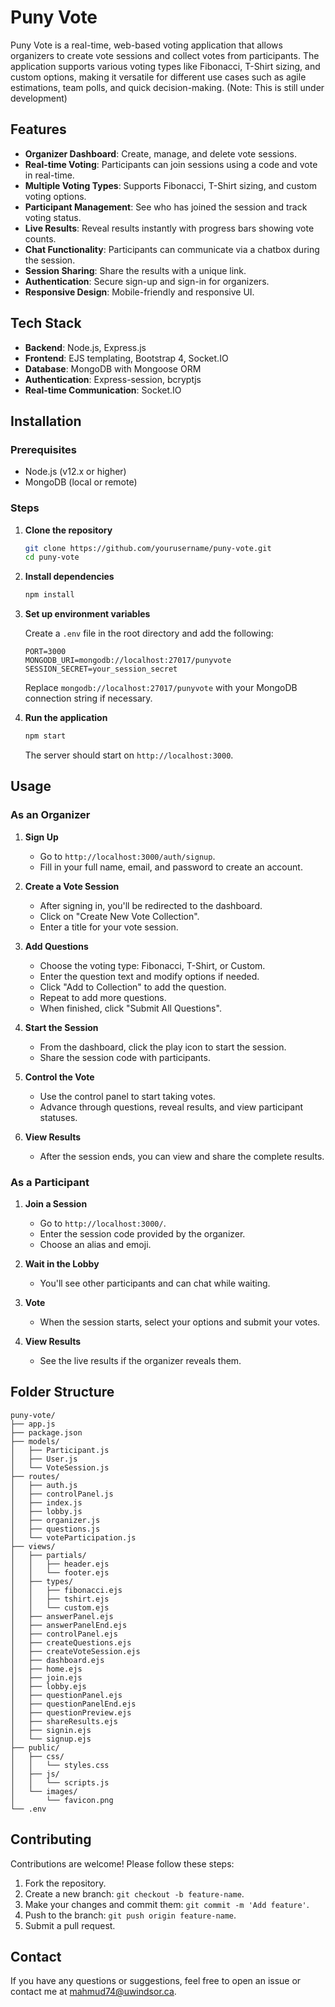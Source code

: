 # Puny Vote

Puny Vote is a real-time, web-based voting application that allows organizers to create vote sessions and collect votes from participants. The application supports various voting types like Fibonacci, T-Shirt sizing, and custom options, making it versatile for different use cases such as agile estimations, team polls, and quick decision-making. (Note: This is still under development)

## Features

- **Organizer Dashboard**: Create, manage, and delete vote sessions.
- **Real-time Voting**: Participants can join sessions using a code and vote in real-time.
- **Multiple Voting Types**: Supports Fibonacci, T-Shirt sizing, and custom voting options.
- **Participant Management**: See who has joined the session and track voting status.
- **Live Results**: Reveal results instantly with progress bars showing vote counts.
- **Chat Functionality**: Participants can communicate via a chatbox during the session.
- **Session Sharing**: Share the results with a unique link.
- **Authentication**: Secure sign-up and sign-in for organizers.
- **Responsive Design**: Mobile-friendly and responsive UI.

## Tech Stack

- **Backend**: Node.js, Express.js
- **Frontend**: EJS templating, Bootstrap 4, Socket.IO
- **Database**: MongoDB with Mongoose ORM
- **Authentication**: Express-session, bcryptjs
- **Real-time Communication**: Socket.IO

## Installation

### Prerequisites

- Node.js (v12.x or higher)
- MongoDB (local or remote)

### Steps

1. **Clone the repository**

   ```bash
   git clone https://github.com/yourusername/puny-vote.git
   cd puny-vote
   ```

2. **Install dependencies**

   ```bash
   npm install
   ```

3. **Set up environment variables**

   Create a `.env` file in the root directory and add the following:

   ```env
   PORT=3000
   MONGODB_URI=mongodb://localhost:27017/punyvote
   SESSION_SECRET=your_session_secret
   ```

   Replace `mongodb://localhost:27017/punyvote` with your MongoDB connection string if necessary.

4. **Run the application**

   ```bash
   npm start
   ```

   The server should start on `http://localhost:3000`.

## Usage

### As an Organizer

1. **Sign Up**

   - Go to `http://localhost:3000/auth/signup`.
   - Fill in your full name, email, and password to create an account.

2. **Create a Vote Session**

   - After signing in, you'll be redirected to the dashboard.
   - Click on "Create New Vote Collection".
   - Enter a title for your vote session.

3. **Add Questions**

   - Choose the voting type: Fibonacci, T-Shirt, or Custom.
   - Enter the question text and modify options if needed.
   - Click "Add to Collection" to add the question.
   - Repeat to add more questions.
   - When finished, click "Submit All Questions".

4. **Start the Session**

   - From the dashboard, click the play icon to start the session.
   - Share the session code with participants.

5. **Control the Vote**

   - Use the control panel to start taking votes.
   - Advance through questions, reveal results, and view participant statuses.

6. **View Results**

   - After the session ends, you can view and share the complete results.

### As a Participant

1. **Join a Session**

   - Go to `http://localhost:3000/`.
   - Enter the session code provided by the organizer.
   - Choose an alias and emoji.

2. **Wait in the Lobby**

   - You'll see other participants and can chat while waiting.

3. **Vote**

   - When the session starts, select your options and submit your votes.

4. **View Results**

   - See the live results if the organizer reveals them.

## Folder Structure

```
puny-vote/
├── app.js
├── package.json
├── models/
│   ├── Participant.js
│   ├── User.js
│   └── VoteSession.js
├── routes/
│   ├── auth.js
│   ├── controlPanel.js
│   ├── index.js
│   ├── lobby.js
│   ├── organizer.js
│   ├── questions.js
│   └── voteParticipation.js
├── views/
│   ├── partials/
│   │   ├── header.ejs
│   │   └── footer.ejs
│   ├── types/
│   │   ├── fibonacci.ejs
│   │   ├── tshirt.ejs
│   │   └── custom.ejs
│   ├── answerPanel.ejs
│   ├── answerPanelEnd.ejs
│   ├── controlPanel.ejs
│   ├── createQuestions.ejs
│   ├── createVoteSession.ejs
│   ├── dashboard.ejs
│   ├── home.ejs
│   ├── join.ejs
│   ├── lobby.ejs
│   ├── questionPanel.ejs
│   ├── questionPanelEnd.ejs
│   ├── questionPreview.ejs
│   ├── shareResults.ejs
│   ├── signin.ejs
│   └── signup.ejs
├── public/
│   ├── css/
│   │   └── styles.css
│   ├── js/
│   │   └── scripts.js
│   └── images/
│       └── favicon.png
└── .env
```

## Contributing

Contributions are welcome! Please follow these steps:

1. Fork the repository.
2. Create a new branch: `git checkout -b feature-name`.
3. Make your changes and commit them: `git commit -m 'Add feature'`.
4. Push to the branch: `git push origin feature-name`.
5. Submit a pull request.


## Contact

If you have any questions or suggestions, feel free to open an issue or contact me at [mahmud74@uwindsor.ca](mailto:mahmud74@uwindsor.ca).
